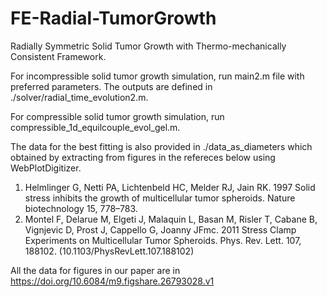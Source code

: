 # FE-Radial-TumorGrowth
Radially Symmetric Solid Tumor Growth with Thermo-mechanically Consistent Framework.

For incompressible solid tumor growth simulation, run main2.m file with preferred parameters. The outputs are defined in ./solver/radial_time_evolution2.m.

For compressible solid tumor growth simulation, run compressible_1d_equilcouple_evol_gel.m.

The data for the best fitting is also provided in ./data_as_diameters which obtained by extracting from figures in the refereces below using WebPlotDigitizer. 

1) Helmlinger G, Netti PA, Lichtenbeld HC, Melder RJ, Jain RK. 1997 Solid stress inhibits the
growth of multicellular tumor spheroids. Nature biotechnology 15, 778–783.
2) Montel F, Delarue M, Elgeti J, Malaquin L, Basan M, Risler T, Cabane B, Vignjevic D, Prost J,
Cappello G, Joanny JFmc. 2011 Stress Clamp Experiments on Multicellular Tumor Spheroids.
Phys. Rev. Lett. 107, 188102. (10.1103/PhysRevLett.107.188102)

All the data for figures in our paper are in https://doi.org/10.6084/m9.figshare.26793028.v1


